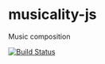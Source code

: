 # musicality-js
Music composition

[![Build Status](https://travis-ci.org/jamestunnell/musicality-js.svg?branch=master)](https://travis-ci.org/jamestunnell/musicality-js)
